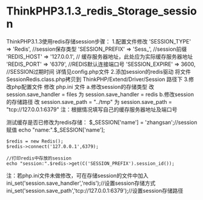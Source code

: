 # ThinkPHP3.1.3_redis_Storage_session
ThinkPHP3.1.3使用redis存储session步骤：
1.配置文件修改
    'SESSION_TYPE' => 'Redis', //session保存类型
    'SESSION_PREFIX' => 'Sess_', //session前缀
    'REDIS_HOST' =>  '127.0.0.1',  // 缓存服务器地址，此处应为实际缓存服务器地址
    'REDIS_PORT' => '6379', //REDIS默认连接端口号
    'SESSION_EXPIRE' => 3600, //SESSION过期时间
  详情见config.php文件
2.添加session的redis驱动
  将文件 SessionRedis.class.php拷贝到 ThinkPHP/Extend/Driver/Session 路径下
3.修改php配置文件
  修改 php.ini 文件
    a.修改session的存储类型
      改 session.save_handler = files 为 session.save_handler = redis
    b.修改session的存储路径
      改 session.save_path = "../tmp" 为 session.save_path = "tcp://127.0.0.1:6379"
    注：根据情况填写自己的缓存服务器地址及端口号
    
  测试缓存是否已修改为redis存储：
    $_SESSION['name'] = 'zhangsan';//session赋值
    echo "name:".$_SESSION['name'];
    
    $redis = new Redis();
    $redis->connect('127.0.0.1',6379);
        
    //打印redis中存放的session
    echo "session:".$redis->get(C('SESSION_PREFIX').session_id());
    
  注：若php.ini文件未做修改，可在存储session的文件中加入
    ini_set('session.save_handler','redis');//设置session存储方式
    ini_set('session.save_path','tcp://127.0.0.1:6379');//设置session存储路径
    
    

